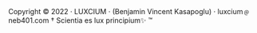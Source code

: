 Copyright © 2022 · LUXCIUM · (Benjamin Vincent Kasapoglu) · luxcium﹫neb401.com
† Scientia es lux principium✨ ™
